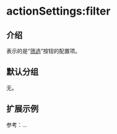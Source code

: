 # actionSettings:filter

## 介绍

表示的是“[筛选](https://docs-cn.nocobase.com/handbook/ui/actions/types/filter)”按钮的配置项。

## 默认分组

无。

## 扩展示例

参考：...
